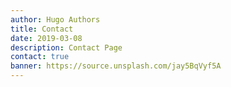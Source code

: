 ```yaml
---
author: Hugo Authors
title: Contact
date: 2019-03-08
description: Contact Page
contact: true
banner: https://source.unsplash.com/jay5BqVyf5A
---
```

